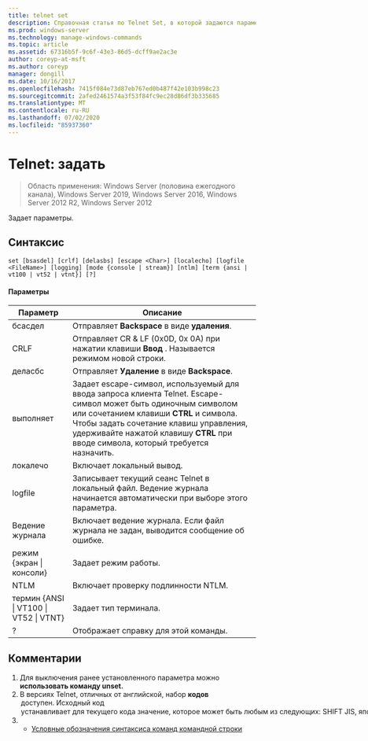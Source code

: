 ```yaml
---
title: telnet set
description: Справочная статья по Telnet Set, в которой задаются параметры.
ms.prod: windows-server
ms.technology: manage-windows-commands
ms.topic: article
ms.assetid: 67316b5f-9c6f-43e3-86d5-dcff9ae2ac3e
author: coreyp-at-msft
ms.author: coreyp
manager: dongill
ms.date: 10/16/2017
ms.openlocfilehash: 7415f084e73d87eb767ed0b487f42e103b998c23
ms.sourcegitcommit: 2afed2461574a3f53f84fc9ec28d86df3b335685
ms.translationtype: MT
ms.contentlocale: ru-RU
ms.lasthandoff: 07/02/2020
ms.locfileid: "85937360"
---
```

# <a name="telnet-set"></a>Telnet: задать

> Область применения: Windows Server (половина ежегодного канала), Windows Server 2019, Windows Server 2016, Windows Server 2012 R2, Windows Server 2012

Задает параметры.

## <a name="syntax"></a>Синтаксис
```
set [bsasdel] [crlf] [delasbs] [escape <Char>] [localecho] [logfile <FileName>] [logging] [mode {console | stream}] [ntlm] [term {ansi | vt100 | vt52 | vtnt}] [?]
```
#### <a name="parameters"></a>Параметры

|                    Параметр                     |                                                                                                                                              Описание                                                                                                                                              |
|--------------------------------------------------|-------------------------------------------------------------------------------------------------------------------------------------------------------------------------------------------------------------------------------------------------------------------------------------------------------|
|                     бсасдел                      |                                                                                                                                 Отправляет **Backspace** в виде **удаления**.                                                                                                                                  |
|                       CRLF                       |                                                                                                        Отправляет CR & LF (0x0D, 0x 0A) при нажатии клавиши **Ввод** . Называется режимом новой строки.                                                                                                        |
|                     деласбс                      |                                                                                                                                 Отправляет **Удаление** в виде **Backspace**.                                                                                                                                  |
|                выполняет<Character>                | Задает escape-символ, используемый для ввода запроса клиента Telnet. Escape-символ может быть одиночным символом или сочетанием клавиши **CTRL** и символа. Чтобы задать сочетание клавиш управления, удерживайте нажатой клавишу **CTRL** при вводе символа, который требуется назначить. |
|                    локалечо                     |                                                                                                                                         Включает локальный вывод.                                                                                                                                          |
|                logfile<FileName>                |                                                                                               Записывает текущий сеанс Telnet в локальный файл. Ведение журнала начинается автоматически при выборе этого параметра.                                                                                               |
|                     Ведение журнала                      |                                                                                                                  Включает ведение журнала. Если файл журнала не задан, выводится сообщение об ошибке.                                                                                                                   |
|           режим {экран &#124; консоли}           |                                                                                                                                       Задает режим работы.                                                                                                                                        |
|                       NTLM                       |                                                                                                                                     Включает проверку подлинности NTLM.                                                                                                                                     |
| термин {ANSI &#124; VT100 &#124; VT52 &#124; VTNT} |                                                                                                                                        Задает тип терминала.                                                                                                                                        |
|                        ?                         |                                                                                                                                    Отображает справку для этой команды.                                                                                                                                    |

## <a name="remarks"></a>Комментарии
1. Для выключения ранее установленного параметра можно **использовать команду unset.**
2. В версиях Telnet, отличных от английской, набор **кодов** <option> доступен. **Исходный код** <option> устанавливает для текущего кода значение, которое может быть любым из следующих: **SHIFT JIS**, **японская EUC**, **JIS**, кандзи, **JIS (78)**, **кандзи**( **NEC**), кандзи. Необходимо задать тот же набор кодов на удаленном компьютере.
   ## <a name="examples"></a>Примеры
   Укажите файл журнала и начните запись в локальный файл tnlog.txt
   ```
   set logfile tnlog.txt
   ```
   ## <a name="additional-references"></a>Дополнительные ссылки
3. - [Условные обозначения синтаксиса команд командной строки](command-line-syntax-key.md)
